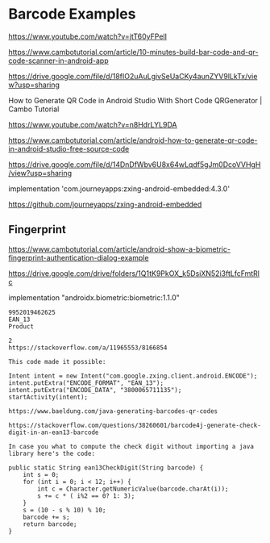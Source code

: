 # Barcode Examples

https://www.youtube.com/watch?v=jtT60yFPelI

https://www.cambotutorial.com/article/10-minutes-build-bar-code-and-qr-code-scanner-in-android-app

https://drive.google.com/file/d/18fIO2uAuLgivSeUaCKy4aunZYV9lLkTx/view?usp=sharing

How to Generate QR Code in Android Studio With Short Code QRGenerator | Cambo Tutorial

https://www.youtube.com/watch?v=n8HdrLYL9DA

https://www.cambotutorial.com/article/android-how-to-generate-qr-code-in-android-studio-free-source-code

https://drive.google.com/file/d/14DnDfWbv6U8x64wLqdf5gJm0DcoVVHgH/view?usp=sharing

implementation 'com.journeyapps:zxing-android-embedded:4.3.0'

https://github.com/journeyapps/zxing-android-embedded

## Fingerprint

https://www.cambotutorial.com/article/android-show-a-biometric-fingerprint-authentication-dialog-example

https://drive.google.com/drive/folders/1Q1tK9PkOX_k5DsiXN52i3ftLfcFmtRlc

implementation "androidx.biometric:biometric:1.1.0"


```plaintext
9952019462625
EAN_13
Product

2
https://stackoverflow.com/a/11965553/8166854

This code made it possible:

Intent intent = new Intent("com.google.zxing.client.android.ENCODE");
intent.putExtra("ENCODE_FORMAT", "EAN_13");
intent.putExtra("ENCODE_DATA", "3800065711135");
startActivity(intent);

https://www.baeldung.com/java-generating-barcodes-qr-codes

https://stackoverflow.com/questions/38260601/barcode4j-generate-check-digit-in-an-ean13-barcode

In case you what to compute the check digit without importing a java library here's the code:

public static String ean13CheckDigit(String barcode) {
    int s = 0;
    for (int i = 0; i < 12; i++) {
        int c = Character.getNumericValue(barcode.charAt(i));
        s += c * ( i%2 == 0? 1: 3);
    }
    s = (10 - s % 10) % 10;
    barcode += s;
    return barcode;
}


```

